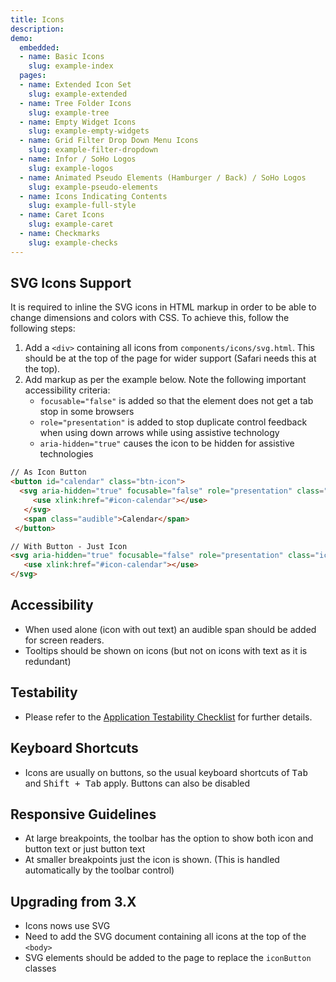 ```yaml
---
title: Icons
description:
demo:
  embedded:
  - name: Basic Icons
    slug: example-index
  pages:
  - name: Extended Icon Set
    slug: example-extended
  - name: Tree Folder Icons
    slug: example-tree
  - name: Empty Widget Icons
    slug: example-empty-widgets
  - name: Grid Filter Drop Down Menu Icons
    slug: example-filter-dropdown
  - name: Infor / SoHo Logos
    slug: example-logos
  - name: Animated Pseudo Elements (Hamburger / Back) / SoHo Logos
    slug: example-pseudo-elements
  - name: Icons Indicating Contents
    slug: example-full-style
  - name: Caret Icons
    slug: example-caret
  - name: Checkmarks
    slug: example-checks
---
```


## SVG Icons Support

It is required to inline the SVG icons in HTML markup in order to be able to change dimensions and colors with CSS. To achieve this, follow the following steps:

1. Add a `<div>` containing all icons from `components/icons/svg.html`. This should be at the top of the page for wider support (Safari needs this at the top).
2. Add markup as per the example below. Note the following important accessibility criteria:
    - `focusable="false"` is added so that the element does not get a tab stop in some browsers
    - `role="presentation"` is added to stop duplicate control feedback when using down arrows while using assistive technology
    - `aria-hidden="true"` causes the icon to be hidden for assistive technologies

```html
// As Icon Button
<button id="calendar" class="btn-icon">
  <svg aria-hidden="true" focusable="false" role="presentation" class="icon">
     <use xlink:href="#icon-calendar"></use>
   </svg>
   <span class="audible">Calendar</span>
 </button>

// With Button - Just Icon
<svg aria-hidden="true" focusable="false" role="presentation" class="icon" >
   <use xlink:href="#icon-calendar"></use>
</svg>
```

## Accessibility

- When used alone (icon with out text) an audible span should be added for screen readers.
- Tooltips should be shown on icons (but not on icons with text as it is redundant)

## Testability

- Please refer to the [Application Testability Checklist](https://design.infor.com/resources/application-testability-checklist) for further details.

## Keyboard Shortcuts

- Icons are usually on buttons, so the usual keyboard shortcuts of <kbd>Tab</kbd> and <kbd>Shift + Tab</kbd> apply. Buttons can also be disabled

## Responsive Guidelines

- At large breakpoints, the toolbar has the option to show both icon and button text or just button text
- At smaller breakpoints just the icon is shown. (This is handled automatically by the toolbar control)

## Upgrading from 3.X

- Icons nows use SVG
- Need to add the SVG document containing all icons at the top of the `<body>`
- SVG elements should be added to the page to replace the `iconButton` classes
